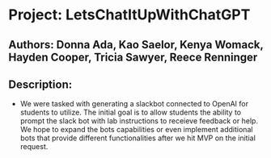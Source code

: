 # Project: LetsChatItUpWithChatGPT

## Authors: Donna Ada, Kao Saelor, Kenya Womack, Hayden Cooper, Tricia Sawyer, Reece Renninger

## Description:

- We were tasked with generating a slackbot connected to OpenAI for students to utilize.  The initial goal is to allow students the ability to prompt the slack bot with lab instructions to receieve feedback or help. We hope to expand the bots capabilities or even implement additional bots that provide different functionalities after we hit MVP on the initial request.
